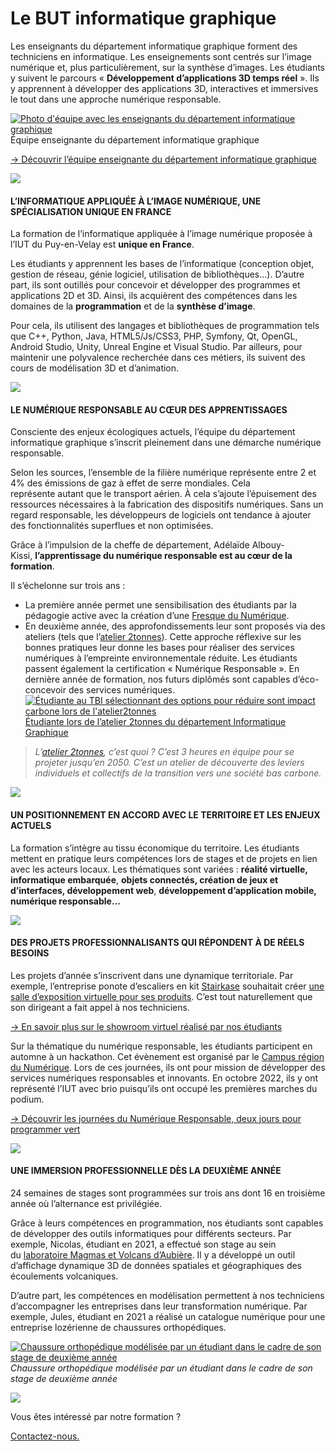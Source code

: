 # Le BUT informatique graphique

  

Les enseignants du département informatique graphique forment des techniciens en informatique. Les enseignements sont centrés sur l’image numérique et, plus particulièrement, sur la synthèse d’images. Les étudiants y suivent le parcours « **Développement d’applications 3D temps réel** ». Ils y apprennent à développer des applications 3D, interactives et immersives le tout dans une approche numérique responsable.

   [![Photo d'équipe avec les enseignants du département informatique graphique](https://ig.iut-clermont.fr/wp-content/uploads/sites/3/2023/03/Photo-dequipe-avec-logo-1-700x467.jpg)](https://ig.iut-clermont.fr/formations/le-but-cest-quoi/)Équipe enseignante du département informatique graphique

[→ Découvrir l’équipe enseignante du département informatique graphique](https://ig.iut-clermont.fr/iut/equipe43/)

 [![](https://ig.iut-clermont.fr/wp-content/uploads/sites/3/2021/03/icon-ig-petit.png)](https://ig.iut-clermont.fr/formations/le-but-cest-quoi/)

#### **L’INFORMATIQUE APPLIQUÉE À L’IMAGE NUMÉRIQUE, UNE SPÉCIALISATION UNIQUE EN FRANCE**

La formation de l’informatique appliquée à l’image numérique proposée à l’IUT du Puy-en-Velay est **unique en France**.

Les étudiants y apprennent les bases de l’informatique (conception objet, gestion de réseau, génie logiciel, utilisation de bibliothèques…). D’autre part, ils sont outillés pour concevoir et développer des programmes et applications 2D et 3D. Ainsi, ils acquièrent des compétences dans les domaines de la **programmation** et de la **synthèse d’image**.

Pour cela, ils utilisent des langages et bibliothèques de programmation tels que C++, Python, Java, HTML5/Js/CSS3, PHP, Symfony, Qt, OpenGL, Android Studio, Unity, Unreal Engine et Visual Studio. Par ailleurs, pour maintenir une polyvalence recherchée dans ces métiers, ils suivent des cours de modélisation 3D et d’animation.

 [![](https://ig.iut-clermont.fr/wp-content/uploads/sites/3/2021/03/icon-ig-petit.png)](https://ig.iut-clermont.fr/formations/le-but-cest-quoi/)

#### **LE NUMÉRIQUE RESPONSABLE AU CŒUR DES APPRENTISSAGES**

Consciente des enjeux écologiques actuels, l’équipe du département informatique graphique s’inscrit pleinement dans une démarche numérique responsable.

Selon les sources, l’ensemble de la filière numérique représente entre 2 et 4% des émissions de gaz à effet de serre mondiales. Cela représente autant que le transport aérien. À cela s’ajoute l’épuisement des ressources nécessaires à la fabrication des dispositifs numériques. Sans un regard responsable, les développeurs de logiciels ont tendance à ajouter des fonctionnalités superflues et non optimisées.

Grâce à l’impulsion de la cheffe de département, Adélaïde Albouy-Kissi, **l’apprentissage du numérique responsable est au cœur de la formation**.

Il s’échelonne sur trois ans :

*   La première année permet une sensibilisation des étudiants par la pédagogie active avec la création d’une [Fresque du Numérique](https://www.fresquedunumerique.org/).
*   En deuxième année, des approfondissements leur sont proposés via des ateliers (tels que l’[atelier 2tonnes](https://www.2tonnes.org/)). Cette approche réflexive sur les bonnes pratiques leur donne les bases pour réaliser des services numériques à l’empreinte environnementale réduite. Les étudiants passent également la certification « Numérique Responsable ».
  En dernière année de formation, nos futurs diplômés sont capables d’éco-concevoir des services numériques.
   [![Étudiante au TBI sélectionnant des options pour réduire sont impact carbone lors de l'atelier2tonnes](https://ig.iut-clermont.fr/wp-content/uploads/sites/3/2022/12/Etudiante-lors-de-latelier-2tonnes-du-departement-Informatique-Graphique.png)](https://ig.iut-clermont.fr/formations/le-but-cest-quoi/)
  [Étudiante lors de l’atelier 2tonnes du département Informatique Graphique](https://ig.iut-clermont.fr/formations/le-but-cest-quoi/)

> _L’_[_atelier 2tonnes_](https://www.2tonnes.org/)_, c’est quoi ?
C’est 3 heures en équipe pour se projeter jusqu’en 2050.
C’est un atelier de découverte des leviers individuels et collectifs de la transition vers une société bas carbone._

[![](https://ig.iut-clermont.fr/wp-content/uploads/sites/3/2021/03/icon-ig-petit.png)](https://ig.iut-clermont.fr/formations/le-but-cest-quoi/)

#### **UN POSITIONNEMENT EN ACCORD AVEC LE TERRITOIRE ET LES ENJEUX ACTUELS**

La formation s’intègre au tissu économique du territoire. Les étudiants mettent en pratique leurs compétences lors de stages et de projets en lien avec les acteurs locaux. Les thématiques sont variées : **réalité virtuelle, informatique embarquée**, **objets connectés, création de jeux et d’interfaces, développement web**, **développement d’application mobile, numérique responsable…**

 [![](https://ig.iut-clermont.fr/wp-content/uploads/sites/3/2021/03/icon-ig-petit.png)](https://ig.iut-clermont.fr/formations/le-but-cest-quoi/)

#### **DES PROJETS PROFESSIONNALISANTS QUI RÉPONDENT À DE RÉELS BESOINS**

Les projets d’année s’inscrivent dans une dynamique territoriale. Par exemple, l’entreprise ponote d’escaliers en kit [Stairkase](https://www.stairkaze.com/) souhaitait créer [une salle d’exposition virtuelle pour ses produits](https://ig.iut-clermont.fr/news/conception-dun-showroom-virtuel-pour-stairkaze-une-entreprise-ponote-descaliers-en-kit/). C’est tout naturellement que son dirigeant a fait appel à nos techniciens.

[→ En savoir plus sur le showroom virtuel réalisé par nos étudiants](https://ig.iut-clermont.fr/news/conception-dun-showroom-virtuel-pour-stairkaze-une-entreprise-ponote-descaliers-en-kit/)

Sur la thématique du numérique responsable, les étudiants participent en automne à un hackathon. Cet évènement est organisé par le [Campus région du Numérique](https://campusnumerique.auvergnerhonealpes.fr/). Lors de ces journées, ils ont pour mission de développer des services numériques responsables et innovants. En octobre 2022, ils y ont représenté l’IUT avec brio puisqu’ils ont occupé les premières marches du podium.

[→ Découvrir les journées du Numérique Responsable, deux jours pour programmer vert](https://ig.iut-clermont.fr/news/les-journees-du-numerique-responsable-2-jours-pour-programmer-vert/)

 [![](https://ig.iut-clermont.fr/wp-content/uploads/sites/3/2021/03/icon-ig-petit.png)](https://ig.iut-clermont.fr/formations/le-but-cest-quoi/)

#### **UNE IMMERSION PROFESSIONNELLE DÈS LA DEUXIÈME ANNÉE**

24 semaines de stages sont programmées sur trois ans dont 16 en troisième année où l’alternance est privilégiée.

Grâce à leurs compétences en programmation, nos étudiants sont capables de développer des outils informatiques pour différents secteurs. Par exemple, Nicolas, étudiant en 2021, a effectué son stage au sein du [laboratoire Magmas et Volcans d’Aubière](https://lmv.uca.fr/fr/). Il y a développé un outil d’affichage dynamique 3D de données spatiales et géographiques des écoulements volcaniques.

D’autre part, les compétences en modélisation permettent à nos techniciens d’accompagner les entreprises dans leur transformation numérique. Par exemple, Jules, étudiant en 2021 a réalisé un catalogue numérique pour une entreprise lozérienne de chaussures orthopédiques.

   [![Chaussure orthopédique modélisée par un étudiant dans le cadre de son stage de deuxième année](https://ig.iut-clermont.fr/wp-content/uploads/sites/3/2023/03/chaussure-modele-informatique-graphique.png)](https://ig.iut-clermont.fr/formations/le-but-cest-quoi/)_Chaussure orthopédique modélisée par un étudiant dans le cadre de son stage de deuxième année_

 [![](https://ig.iut-clermont.fr/wp-content/uploads/sites/3/2021/03/icon-ig-petit.png)](https://ig.iut-clermont.fr/formations/le-but-cest-quoi/)

Vous êtes intéressé par notre formation ?

[Contactez-nous.](https://ig.iut-clermont.fr/contacts/)